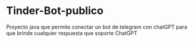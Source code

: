 # Tinder-Bot-publico
Proyecto java que permite conectar un bot de telegram con chatGPT para que brinde cualquier respuesta que soporte ChatGPT
